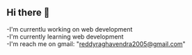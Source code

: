 ## Hi there 👋

-I'm currentlu working on web development<br>
-I'm currently learning web development <br>
-I'm reach me on gmail: "reddyraghavendra2005@gmail.com"

<!--
**Raghavendra510/Raghavendra510** is a ✨ _special_ ✨ repository because its `README.md` (this file) appears on your GitHub profile.

Here are some ideas to get you started:

- 🔭 I’m currently working on ...
- 🌱 I’m currently learning ...
- 👯 I’m looking to collaborate on ...
- 🤔 I’m looking for help with ...
- 💬 Ask me about ...
- 📫 How to reach me: ...
- 😄 Pronouns: ...
- ⚡ Fun fact: ...
-->
